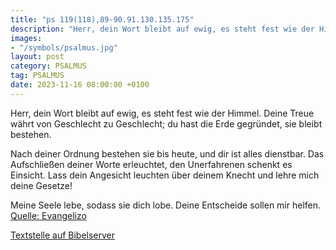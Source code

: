 ```yaml
---
title: "ps 119(118),89-90.91.130.135.175"
description: "Herr, dein Wort bleibt auf ewig, es steht fest wie der Himmel. Deine Treue währt von Geschlecht zu Geschlecht; du hast die Erde gegründet, sie bleibt bestehen.  Nach deiner Ordnung bestehen sie bis heute, und dir ist alles dienstbar. Das Aufschließen deiner Worte erleuchtet, d...."
images:
- "/symbols/psalmus.jpg"
layout: post
category: PSALMUS
tag: PSALMUS
date: 2023-11-16 08:00:00 +0100
---
```

Herr, dein Wort bleibt auf ewig,
es steht fest wie der Himmel.
Deine Treue währt von Geschlecht zu Geschlecht;
du hast die Erde gegründet, sie bleibt bestehen.

Nach deiner Ordnung bestehen sie bis heute,
und dir ist alles dienstbar.
Das Aufschließen deiner Worte erleuchtet, den Unerfahrenen schenkt es Einsicht.<!--more-->
Lass dein Angesicht leuchten über deinem Knecht und lehre mich deine Gesetze!

Meine Seele lebe, sodass sie dich lobe. Deine Entscheide sollen mir helfen.<br>
[Quelle: Evangelizo](https://evangeliumtagfuertag.org/DE/gospel)

[Textstelle auf Bibelserver](https://www.bibleserver.com/EU/ps119(118),89-90.91.130.135.175)

